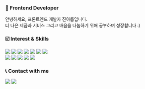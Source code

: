 
  <h3>👋 Frontend Developer</h3>
  <p>
    안녕하세요, 프론트엔드 개발자 진아름입니다.<br/>
    더 나은 제품과 서비스 그리고 배움을 나눔하기 위해 공부하며 성장합니다 :)
  </p>


  ### :ballot_box_with_check: Interest & Skills
  <p>
    <img src="https://img.shields.io/badge/JavaScript-F7DF1E?style=flat-square&logo=JavaScript&logoColor=white"/>
    <img src="https://img.shields.io/badge/React-61DAFB?style=flat-square&logo=React&logoColor=black"/>
    <img src="https://img.shields.io/badge/Next.js-000000?style=flat-square&logo=NExt.js&logoColor=white"/>
    <img src="https://img.shields.io/badge/styled-components-DB7093?style=flat-square&logo=styled-components&logoColor=white"/>
    <img src="https://img.shields.io/badge/HTML5-E34F26?style=flat-square&logo=HTML5&logoColor=white"/>
    <img src="https://img.shields.io/badge/CSS3-1572B6?style=flat-square&logo=CSS3&logoColor=white"/>
    <img src="https://img.shields.io/badge/Sass-CC6699?style=flat-square&logo=Sass&logoColor=white"/>
    <br/>
      <img src="https://img.shields.io/badge/GitHub-181717?style=flat-square&logo=GitHub&logoColor=white"/>
    <img src="https://img.shields.io/badge/Git-F05032?style=flat-square&logo=Git&logoColor=white"/>
    <img src="https://img.shields.io/badge/ESLint-4B32C3?style=flat-square&logo=ESLint&logoColor=white"/>
    <img src="https://img.shields.io/badge/Prettier-F7B93E?style=flat-square&logo=Prettier&logoColor=white"/>
    <img src="https://img.shields.io/badge/IntelliJ-000000?style=flat-square&logo=jetbrains&logoColor=white"/>
  </p>

  
  ### :telephone_receiver: Contact with me 
  <p>
    <a href="mailto:devofjar@gmail.com"><img src="https://img.shields.io/badge/Send Gmail-EA4335?style=flat-square&logo=Gmail&logoColor=white"/></a>
    <a href="https://logdotjar.github.io/"><img src="https://img.shields.io/badge/Github-181717?style=flat-square&logo=GitHub&logoColor=white"/></a>
  </p>
